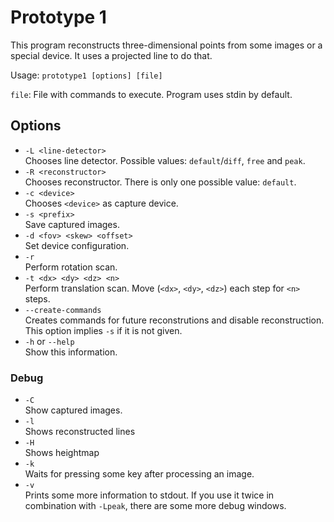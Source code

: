 Prototype 1
===========
This program reconstructs three-dimensional points from some images or
a special device. It uses a projected line to do that.

Usage: `prototype1 [options] [file]`

`file`: File with commands to execute. Program uses stdin by default.

Options
-------

* `-L <line-detector>`  
  Chooses line detector. Possible values: `default`/`diff`, `free` and
  `peak`.
* `-R <reconstructor>`  
  Chooses reconstructor. There is only one possible value: `default`.
* `-c <device>`  
  Chooses `<device>` as capture device.
* `-s <prefix>`  
  Save captured images.
* `-d <fov> <skew> <offset>`  
  Set device configuration.
* `-r`  
  Perform rotation scan.
* `-t <dx> <dy> <dz> <n>`  
  Perform  translation scan. Move (`<dx>`, `<dy>`, `<dz>`) each step
  for `<n>` steps.
* `--create-commands`  
  Creates commands for future reconstrutions and disable
  reconstruction. This option implies `-s` if it is not given.
* `-h` or `--help`  
  Show this information.

### Debug

* `-C`  
  Show captured images.
* `-l`  
  Shows reconstructed lines
* `-H`  
  Shows heightmap
* `-k`  
  Waits for pressing some key after processing an image.
* `-v`  
  Prints some more information to stdout. If you use it twice in
  combination with `-Lpeak`, there are some more debug windows.
